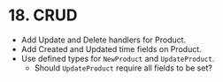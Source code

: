 # 18. CRUD

- Add Update and Delete handlers for Product.
- Add Created and Updated time fields on Product.
- Use defined types for `NewProduct` and `UpdateProduct`.
  - Should `UpdateProduct` require all fields to be set?
